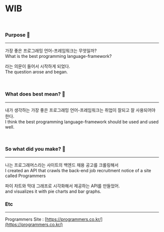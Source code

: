 # WIB
<br>

### Purpose 🎯
---
가장 좋은 프로그래밍 언어-프레임워크는 무엇일까?<br>
What is the best programming language-framework?

라는 의문이 들어서 시작하게 되었다.<br>
The question arose and began.

<br>

### What does best mean? 📮
---
내가 생각하는 가장 좋은 프로그래밍 언어-프레임워크는 취업이 잘되고 잘 사용되어야 한다.<br>
I think the best programming language-framework should be used and used well.

<br>

### So what did you make? 🌳
---
나는 프로그래머스라는 사이트의 백엔드 채용 공고를 크롤링해서<br>
I created an API that crawls the back-end job recruitment notice of a site called Programmers

파이 차트와 막대 그래프로 시각화해서 제공하는 API를 만들었어.<br>
and visualizes it with pie charts and bar graphs.

### Etc
---
Programmers Site : [https://programmers.co.kr/](https://programmers.co.kr/)
